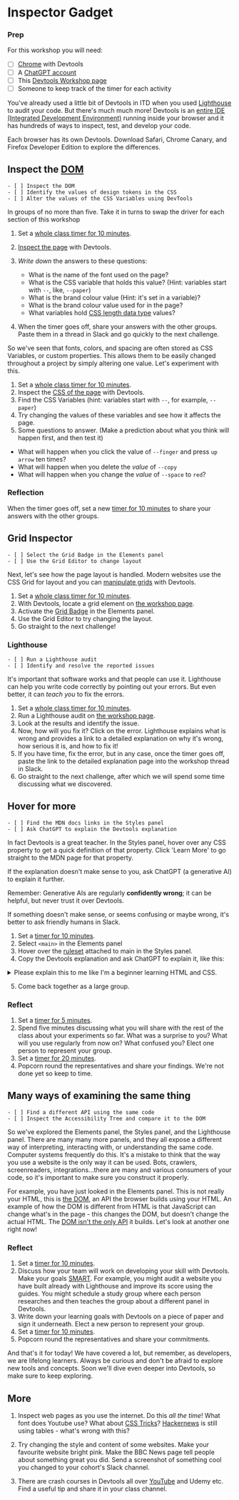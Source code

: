 # Inspector Gadget

### Prep

For this workshop you will need:

- [ ] [Chrome](https://www.google.com/intl/en_uk/chrome/) with Devtools
- [ ] A [ChatGPT account](https://chat.openai.com/auth/login)
- [ ] This [Devtools Workshop page](http://cyf-workshop.netlify.app/devtools/)
- [ ] Someone to keep track of the timer for each activity

You've already used a little bit of Devtools in ITD when you used [Lighthouse](https://developer.chrome.com/docs/lighthouse/) to audit your code. But there's much much more! Devtools is an [entire IDE (Integrated Development Environment)](https://developer.chrome.com/) running inside your browser and it has hundreds of ways to inspect, test, and develop your code.

<!--{{<note type="tip" title="Explore">}}-->

Each browser has its own Devtools. Download Safari, Chrome Canary, and Firefox Developer Edition to explore the differences.

<!-- {{</note>}}-->

## Inspect the [DOM](https://en.wikipedia.org/wiki/Document_Object_Model#:~:text=DOM%20tree%20structure,-A%20Document%20Object&text=It%20consists%20of%20a%20root,can%20have%20multiple%20child%20nodes.)

```objectives
- [ ] Inspect the DOM
- [ ] Identify the values of design tokens in the CSS
- [ ] Alter the values of the CSS Variables using DevTools
```

<!-- {{<note type="exercise" title="Explore">}}-->

In groups of no more than five.
Take it in turns to swap the driver for each section of this workshop

1.  Set a [whole class timer for 10 minutes](https://www.google.com/search?q=timer+for+10+minutes).
1.  [Inspect the page](http://cyf-workshop.netlify.app/devtools/) with Devtools.
1.  _Write down_ the answers to these questions:

    - What is the name of the font used on the page?
    - What is the CSS variable that holds this value? (Hint: variables start with `--`, like, `--paper`)
    - What is the brand colour value (Hint: it's set in a variable)?
    - What is the brand colour value used for in the page?
    - What variables hold [CSS length data type](https://developer.mozilla.org/en-US/docs/Web/CSS/length) values?

1.  When the timer goes off, share your answers with the other groups. Paste them in a thread in Slack and go quickly to the next challenge.
<!-- {{</note>}}-->

So we've seen that fonts, colors, and spacing are often stored as CSS Variables, or custom properties. This allows them to be easily changed throughout a project by simply altering one value. Let's experiment with this.

<!-- {{<note type="exercise" title="Experiment">}}-->

1. Set a [whole class timer for 10 minutes](https://www.google.com/search?q=timer+for+10+minutes).
2. Inspect the [CSS of the page](http://cyf-workshop.netlify.app/devtools/) with Devtools.
3. Find the CSS Variables (hint: variables start with `--`, for example, `--paper`)
4. Try changing the values of these variables and see how it affects the page.
5. Some questions to answer. (Make a prediction about what you think will happen first, and then test it)

- What will happen when you click the value of `--finger` and press `up arrow` ten times?
- What will happen when you delete the _value_ of `--copy`
- What will happen when you change the _value_ of `--space` to `red`?

### Reflection

When the timer goes off, set a new [timer for 10 minutes](https://www.google.com/search?q=timer+for+10+minutes) to share your answers with the other groups.

<!-- {{</note>}}-->

## Grid Inspector

```objectives
- [ ] Select the Grid Badge in the Elements panel
- [ ] Use the Grid Editor to change layout
```

Next, let's see how the page layout is handled. Modern websites use the CSS Grid for layout and you can [manipulate grids](https://developer.chrome.com/blog/devtools-tips-7/) with Devtools.

<!-- {{<note type="exercise" title="Grid Editor">}}-->

1. Set a [whole class timer for 10 minutes](https://www.google.com/search?q=timer+for+10+minutes).
2. With Devtools, locate a grid element on [the workshop page](http://cyf-workshop.netlify.app/devtools/).
3. Activate the [Grid Badge](https://developer.chrome.com/docs/devtools/css/grid/) in the Elements panel.
4. Use the Grid Editor to try changing the layout.
5. Go straight to the next challenge!

<!-- {{</note>}}-->

### Lighthouse

```objectives
- [ ] Run a Lighthouse audit
- [ ] Identify and resolve the reported issues
```

It's important that software works and that people can use it. Lighthouse can help you write code correctly by pointing out your errors. But even better, it can _teach you_ to fix the errors.

<!-- {{<note type="exercise" title="Audit">}}-->

1. Set a [whole class timer for 10 minutes](https://www.google.com/search?q=timer+for+10+minutes).
1. Run a Lighthouse audit on [the workshop page](http://cyf-workshop.netlify.app/devtools/).
1. Look at the results and identify the issue.
1. Now, how will you fix it? Click on the error. Lighthouse explains what is wrong and provides a link to a detailed explanation on why it's wrong, how serious it is, and how to fix it!
1. If you have time, fix the error, but in any case, once the timer goes off, paste the link to the detailed explanation page into the workshop thread in Slack.
1. Go straight to the next challenge, after which we will spend some time discussing what we discovered.

<!-- {{</note>}}-->

## Hover for more

```objectives
- [ ] Find the MDN docs links in the Styles panel
- [ ] Ask ChatGPT to explain the Devtools explanation
```

In fact Devtools is a great teacher. In the Styles panel, hover over any CSS property to get a quick definition of that property. Click 'Learn More' to go straight to the MDN page for that property.

If the explanation doesn't make sense to you, ask ChatGPT (a generative AI) to explain it further.

<!-- {{<note type="warning" title="Plausible Hallucinations">}}-->

Remember: Generative AIs are regularly **confidently wrong**; it can be helpful, but never trust it over Devtools.

If something doesn't make sense, or seems confusing or maybe wrong, it's better to ask friendly humans in Slack.

<!-- {{</note>}}-->

<!-- {{<note type="exercise" title="Explore and Explain">}}-->

1. Set a [timer for 10 minutes](https://www.google.com/search?q=timer+for+10+minutes).
1. Select `<main>` in the Elements panel
1. Hover over the [ruleset](https://www.codecademy.com/learn/intro-to-css/modules/learn-css-selectors-visual-rules/cheatsheet) attached to main in the Styles panel.
1. Copy the Devtools explanation and ask ChatGPT to explain it, like this:
<details><summary>Please explain this to me like I'm a beginner learning HTML and CSS.</summary>

> Determine a grid item's size and location within the grid by contributing a line, a span, or nothing (automatic) to its grid placement. Shorthand for 'grid-row-start', 'grid-column-start', 'grid-row-end', and 'grid-column-end'.

</details>

5. Come back together as a large group.
<!-- {{</note>}}-->

### Reflect

<!-- {{<note type="exercise" title="Reflect">}}-->

1. Set a [timer for 5 minutes](https://www.google.com/search?q=timer+for+5+minutes).
1. Spend five minutes discussing what you will share with the rest of the class about your experiments so far. What was a surprise to you? What will you use regularly from now on? What confused you? Elect one person to represent your group.
1. Set a [timer for 20 minutes](https://www.google.com/search?q=timer+for+20+minutes).
1. Popcorn round the representatives and share your findings. We're not done yet so keep to time.
<!-- {{</note>}}-->

## Many ways of examining the same thing

```objectives
- [ ] Find a different API using the same code
- [ ] Inspect the Accessibility Tree and compare it to the DOM
```

So we've explored the Elements panel, the Styles panel, and the Lighthouse panel. There are many many more panels, and they all expose a different way of interpreting, interacting with, or understanding the same code. Computer systems frequently do this. It's a mistake to think that the way you use a website is the only way it can be used. Bots, crawlers, screenreaders, integrations...there are many and various consumers of your code, so it's important to make sure you construct it properly.

For example, you have just looked in the Elements panel. This is not really your HTML, this is [the DOM](https://developer.mozilla.org/en-US/docs/Web/API/Document_Object_Model/Introduction), an API the browser builds using your HTML. An example of how the DOM is different from HTML is that JavaScript can change what's in the page - this changes the DOM, but doesn't change the actual HTML. The [DOM isn't the only API](https://developer.mozilla.org/en-US/docs/Web/API) it builds. Let's look at another one right now!

### Reflect

<!-- {{<note type="exercise" title="Develop Your Skills">}}-->

1. Set a [timer for 10 minutes](https://www.google.com/search?q=timer+for+10+minutes).
1. Discuss how your team will work on developing your skill with Devtools. Make your goals [SMART](https://www.atlassian.com/blog/productivity/how-to-write-smart-goals). For example, you might audit a website you have built already with Lighthouse and improve its score using the guides. You might schedule a study group where each person researches and then teaches the group about a different panel in Devtools.
1. Write down your learning goals with Devtools on a piece of paper and sign it underneath. Elect a new person to represent your group.
1. Set a [timer for 10 minutes](https://www.google.com/search?q=timer+for+20+minutes).
1. Popcorn round the representatives and share your commitments.
<!-- {{</note>}}-->

And that's it for today! We have covered a lot, but remember, as developers, we are lifelong learners. Always be curious and don't be afraid to explore new tools and concepts. Soon we'll dive even deeper into Devtools, so make sure to keep exploring.

## More

1. Inspect web pages as you use the internet. Do this _all the time_! What font does Youtube use? What about [CSS Tricks](https://css-tricks.com/tag/devtools/)? [Hackernews](https://news.ycombinator.com/) is still using tables - what's wrong with this?

2. Try changing the style and content of some websites. Make your favourite website bright pink. Make the BBC News page tell people about something great you did. Send a screenshot of something cool you changed to your cohort's Slack channel.

3. There are crash courses in Devtools all over [YouTube](https://www.youtube.com/watch?v=gTVpBbFWry8) and Udemy etc. Find a useful tip and share it in your class channel.
